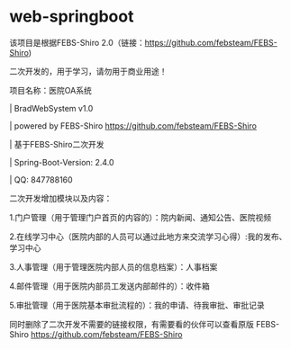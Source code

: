 # web-springboot
该项目是根据FEBS-Shiro 2.0（链接：https://github.com/febsteam/FEBS-Shiro)

二次开发的，用于学习，请勿用于商业用途！

项目名称：医院OA系统

|    BradWebSystem v1.0

|    powered by FEBS-Shiro https://github.com/febsteam/FEBS-Shiro

|    基于FEBS-Shiro二次开发

|    Spring-Boot-Version: 2.4.0

|    QQ: 847788160


二次开发增加模块以及内容：

1.门户管理（用于管理门户首页的内容的）：院内新闻、通知公告、医院视频

2.在线学习中心（医院内部的人员可以通过此地方来交流学习心得）:我的发布、学习中心

3.人事管理（用于管理医院内部人员的信息档案）：人事档案

4.邮件管理（用于医院内部员工发送内部邮件的）：收件箱

5.审批管理（用于医院基本审批流程的）：我的申请、待我审批、审批记录



同时删除了二次开发不需要的链接权限，有需要看的伙伴可以查看原版 FEBS-Shiro https://github.com/febsteam/FEBS-Shiro
